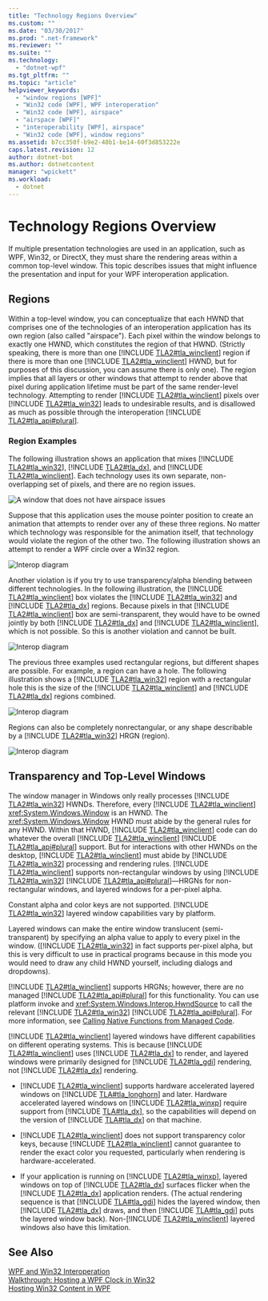 ```yaml
---
title: "Technology Regions Overview"
ms.custom: ""
ms.date: "03/30/2017"
ms.prod: ".net-framework"
ms.reviewer: ""
ms.suite: ""
ms.technology: 
  - "dotnet-wpf"
ms.tgt_pltfrm: ""
ms.topic: "article"
helpviewer_keywords: 
  - "window regions [WPF]"
  - "Win32 code [WPF], WPF interoperation"
  - "Win32 code [WPF], airspace"
  - "airspace [WPF]"
  - "interoperability [WPF], airspace"
  - "Win32 code [WPF], window regions"
ms.assetid: b7cc350f-b9e2-48b1-be14-60f3d853222e
caps.latest.revision: 12
author: dotnet-bot
ms.author: dotnetcontent
manager: "wpickett"
ms.workload: 
  - dotnet
---
```

# Technology Regions Overview
If multiple presentation technologies are used in an application, such as WPF, Win32, or DirectX, they must share the rendering areas within a common top-level window. This topic describes issues that might influence the presentation and input for your WPF interoperation application.  
  
## Regions  
 Within a top-level window, you can conceptualize that each HWND that comprises one of the technologies of an interoperation application has its own region (also called "airspace"). Each pixel within the window belongs to exactly one HWND, which constitutes the region of that HWND. (Strictly speaking, there is more than one [!INCLUDE [TLA2#tla_winclient](../../../../includes/tla2sharptla-winclient-md.md)] region if there is more than one [!INCLUDE [TLA2#tla_winclient](../../../../includes/tla2sharptla-winclient-md.md)] HWND, but for purposes of this discussion, you can assume there is only one). The region implies that all layers or other windows that attempt to render above that pixel during application lifetime must be part of the same render-level technology. Attempting to render [!INCLUDE [TLA2#tla_winclient](../../../../includes/tla2sharptla-winclient-md.md)] pixels over [!INCLUDE [TLA2#tla_win32](../../../../includes/tla2sharptla-win32-md.md)] leads to undesirable results, and is disallowed as much as possible through the interoperation [!INCLUDE [TLA2#tla_api#plural](../../../../includes/tla2sharptla-apisharpplural-md.md)].  
  
### Region Examples  
 The following illustration shows an application that mixes [!INCLUDE [TLA2#tla_win32](../../../../includes/tla2sharptla-win32-md.md)], [!INCLUDE [TLA2#tla_dx](../../../../includes/tla2sharptla-dx-md.md)], and [!INCLUDE [TLA2#tla_winclient](../../../../includes/tla2sharptla-winclient-md.md)]. Each technology uses its own separate, non-overlapping set of pixels, and there are no region issues.  
  
 ![A window that does not have airspace issues](../../../../docs/framework/wpf/advanced/media/migrationinteroparchitectarticle01.png "MigrationInteropArchitectArticle01")  
  
 Suppose that this application uses the mouse pointer position to create an animation that attempts to render over any of these three regions. No matter which technology was responsible for the animation itself, that technology would violate the region of the other two. The following illustration shows an attempt to render a WPF circle over a Win32 region.  
  
 ![Interop diagram](../../../../docs/framework/wpf/advanced/media/migrationinteroparchitectarticle02.png "MigrationInteropArchitectArticle02")  
  
 Another violation is if you try to use transparency/alpha blending between different technologies.  In the following illustration, the [!INCLUDE [TLA2#tla_winclient](../../../../includes/tla2sharptla-winclient-md.md)] box violates the [!INCLUDE [TLA2#tla_win32](../../../../includes/tla2sharptla-win32-md.md)] and [!INCLUDE [TLA2#tla_dx](../../../../includes/tla2sharptla-dx-md.md)] regions. Because pixels in that [!INCLUDE [TLA2#tla_winclient](../../../../includes/tla2sharptla-winclient-md.md)] box are semi-transparent, they would have to be owned jointly by both [!INCLUDE [TLA2#tla_dx](../../../../includes/tla2sharptla-dx-md.md)] and [!INCLUDE [TLA2#tla_winclient](../../../../includes/tla2sharptla-winclient-md.md)], which is not possible.  So this is another violation and cannot be built.  
  
 ![Interop diagram](../../../../docs/framework/wpf/advanced/media/migrationinteroparchitectarticle03.png "MigrationInteropArchitectArticle03")  
  
 The previous three examples used rectangular regions, but different shapes are possible.  For example, a region can have a hole. The following illustration shows a [!INCLUDE [TLA2#tla_win32](../../../../includes/tla2sharptla-win32-md.md)] region with a rectangular hole this is the size of the [!INCLUDE [TLA2#tla_winclient](../../../../includes/tla2sharptla-winclient-md.md)] and [!INCLUDE [TLA2#tla_dx](../../../../includes/tla2sharptla-dx-md.md)] regions combined.  
  
 ![Interop diagram](../../../../docs/framework/wpf/advanced/media/migrationinteroparchitectarticle04.png "MigrationInteropArchitectArticle04")  
  
 Regions can also be completely nonrectangular, or any shape describable by a [!INCLUDE [TLA2#tla_win32](../../../../includes/tla2sharptla-win32-md.md)] HRGN (region).  
  
 ![Interop diagram](../../../../docs/framework/wpf/advanced/media/migrationinteroparchitectarticle05.png "MigrationInteropArchitectArticle05")  
  
## Transparency and Top-Level Windows  
 The window manager in Windows only really processes [!INCLUDE [TLA2#tla_win32](../../../../includes/tla2sharptla-win32-md.md)] HWNDs. Therefore, every [!INCLUDE [TLA2#tla_winclient](../../../../includes/tla2sharptla-winclient-md.md)] <xref:System.Windows.Window> is an HWND. The <xref:System.Windows.Window> HWND must abide by the general rules for any HWND. Within that HWND, [!INCLUDE [TLA2#tla_winclient](../../../../includes/tla2sharptla-winclient-md.md)] code can do whatever the overall [!INCLUDE [TLA2#tla_winclient](../../../../includes/tla2sharptla-winclient-md.md)] [!INCLUDE [TLA2#tla_api#plural](../../../../includes/tla2sharptla-apisharpplural-md.md)] support. But for interactions with other HWNDs on the desktop, [!INCLUDE [TLA2#tla_winclient](../../../../includes/tla2sharptla-winclient-md.md)] must abide by [!INCLUDE [TLA2#tla_win32](../../../../includes/tla2sharptla-win32-md.md)] processing and rendering rules.  [!INCLUDE [TLA2#tla_winclient](../../../../includes/tla2sharptla-winclient-md.md)] supports non-rectangular windows by using [!INCLUDE [TLA2#tla_win32](../../../../includes/tla2sharptla-win32-md.md)] [!INCLUDE [TLA2#tla_api#plural](../../../../includes/tla2sharptla-apisharpplural-md.md)]—HRGNs for non-rectangular windows, and layered windows for a per-pixel alpha.  
  
 Constant alpha and color keys are not supported.  [!INCLUDE [TLA2#tla_win32](../../../../includes/tla2sharptla-win32-md.md)] layered window capabilities vary by platform.  
  
 Layered windows can make the entire window translucent (semi-transparent) by specifying an alpha value to apply to every pixel in the window.  ([!INCLUDE [TLA2#tla_win32](../../../../includes/tla2sharptla-win32-md.md)] in fact supports per-pixel alpha, but this is very difficult to use in practical programs because in this mode you would need to draw any child HWND yourself, including dialogs and dropdowns).  
  
 [!INCLUDE [TLA2#tla_winclient](../../../../includes/tla2sharptla-winclient-md.md)] supports HRGNs; however, there are no managed [!INCLUDE [TLA2#tla_api#plural](../../../../includes/tla2sharptla-apisharpplural-md.md)] for this functionality. You can use platform invoke and <xref:System.Windows.Interop.HwndSource> to call the relevant [!INCLUDE [TLA2#tla_win32](../../../../includes/tla2sharptla-win32-md.md)] [!INCLUDE [TLA2#tla_api#plural](../../../../includes/tla2sharptla-apisharpplural-md.md)]. For more information, see [Calling Native Functions from Managed Code](/cpp/dotnet/calling-native-functions-from-managed-code).  
  
 [!INCLUDE [TLA2#tla_winclient](../../../../includes/tla2sharptla-winclient-md.md)] layered windows have different capabilities on different operating systems. This is because [!INCLUDE [TLA2#tla_winclient](../../../../includes/tla2sharptla-winclient-md.md)] uses [!INCLUDE [TLA2#tla_dx](../../../../includes/tla2sharptla-dx-md.md)] to render, and layered windows were primarily designed for [!INCLUDE [TLA2#tla_gdi](../../../../includes/tla2sharptla-gdi-md.md)] rendering, not [!INCLUDE [TLA2#tla_dx](../../../../includes/tla2sharptla-dx-md.md)] rendering.  
  
- [!INCLUDE [TLA2#tla_winclient](../../../../includes/tla2sharptla-winclient-md.md)] supports hardware accelerated layered windows on [!INCLUDE [TLA#tla_longhorn](../../../../includes/tlasharptla-longhorn-md.md)] and later. Hardware accelerated layered windows on [!INCLUDE [TLA2#tla_winxp](../../../../includes/tla2sharptla-winxp-md.md)] require support from [!INCLUDE [TLA#tla_dx](../../../../includes/tlasharptla-dx-md.md)], so the capabilities will depend on the version of [!INCLUDE [TLA#tla_dx](../../../../includes/tlasharptla-dx-md.md)] on that machine.  
  
- [!INCLUDE [TLA2#tla_winclient](../../../../includes/tla2sharptla-winclient-md.md)] does not support transparency color keys, because [!INCLUDE [TLA2#tla_winclient](../../../../includes/tla2sharptla-winclient-md.md)] cannot guarantee to render the exact color you requested, particularly when rendering is hardware-accelerated.  
  
- If your application is running on [!INCLUDE [TLA2#tla_winxp](../../../../includes/tla2sharptla-winxp-md.md)], layered windows on top of [!INCLUDE [TLA2#tla_dx](../../../../includes/tla2sharptla-dx-md.md)] surfaces flicker when the [!INCLUDE [TLA2#tla_dx](../../../../includes/tla2sharptla-dx-md.md)] application renders.  (The actual rendering sequence is that [!INCLUDE [TLA#tla_gdi](../../../../includes/tlasharptla-gdi-md.md)] hides the layered window, then [!INCLUDE [TLA2#tla_dx](../../../../includes/tla2sharptla-dx-md.md)] draws, and then [!INCLUDE [TLA#tla_gdi](../../../../includes/tlasharptla-gdi-md.md)] puts the layered window back).  Non-[!INCLUDE [TLA2#tla_winclient](../../../../includes/tla2sharptla-winclient-md.md)] layered windows also have this limitation.  
  
## See Also  
 [WPF and Win32 Interoperation](../../../../docs/framework/wpf/advanced/wpf-and-win32-interoperation.md)  
 [Walkthrough: Hosting a WPF Clock in Win32](../../../../docs/framework/wpf/advanced/walkthrough-hosting-a-wpf-clock-in-win32.md)  
 [Hosting Win32 Content in WPF](../../../../docs/framework/wpf/advanced/hosting-win32-content-in-wpf.md)
